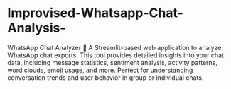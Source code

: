 # Improvised-Whatsapp-Chat-Analysis-
WhatsApp Chat Analyzer 💬 A Streamlit-based web application to analyze WhatsApp chat exports. This tool provides detailed insights into your chat data, including message statistics, sentiment analysis, activity patterns, word clouds, emoji usage, and more. Perfect for understanding conversation trends and user behavior in group or individual chats.
